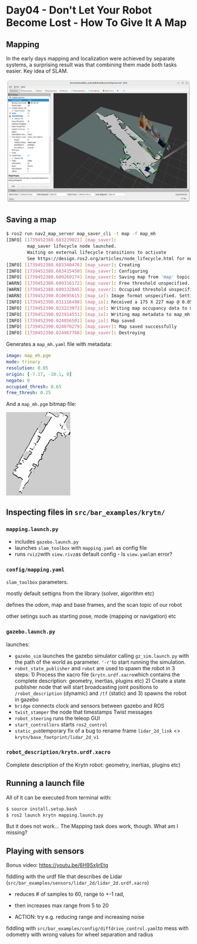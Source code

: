 # Day04 - Don't Let Your Robot Become Lost - How To Give It A Map

## Mapping

In the early days mapping and localization were achieved by separate systems, a surprising result was that combining them made both tasks easier. Key idea of SLAM.

![](./assets/mapping.png)

## Saving a map

```bash
$ ros2 run nav2_map_server map_saver_cli -t map -f map_mh
[INFO] [1739452388.683229021] [map_saver]: 
        map_saver lifecycle node launched. 
        Waiting on external lifecycle transitions to activate
        See https://design.ros2.org/articles/node_lifecycle.html for more information.
[INFO] [1739452388.683340476] [map_saver]: Creating
[INFO] [1739452388.683415450] [map_saver]: Configuring
[INFO] [1739452388.689260174] [map_saver]: Saving map from 'map' topic to 'map_mh' file
[WARN] [1739452388.689316172] [map_saver]: Free threshold unspecified. Setting it to default value: 0.250000
[WARN] [1739452388.689332845] [map_saver]: Occupied threshold unspecified. Setting it to default value: 0.650000
[WARN] [1739452390.010695615] [map_io]: Image format unspecified. Setting it to: pgm
[INFO] [1739452390.011116490] [map_io]: Received a 175 X 227 map @ 0.05 m/pix
[INFO] [1739452390.023223972] [map_io]: Writing map occupancy data to map_mh.pgm
[INFO] [1739452390.023914551] [map_io]: Writing map metadata to map_mh.yaml
[INFO] [1739452390.024056501] [map_io]: Map saved
[INFO] [1739452390.024070279] [map_saver]: Map saved successfully
[INFO] [1739452390.024967768] [map_saver]: Destroying
```

Generates a `map_mh.yaml` file with metadata:

```yaml
image: map_mh.pgm
mode: trinary
resolution: 0.05
origin: [-7.17, -10.1, 0]
negate: 0
occupied_thresh: 0.65
free_thresh: 0.25
```

And a `map_mh.pgm` bitmap file:

![](./assets/map_mh.jpg)

## Inspecting files in `src/bar_examples/krytn/ `

### `mapping.launch.py`

- includes `gazebo.launch.py`  
- launches `slam_toolbox` with `mapping.yaml` as config file
- runs `rviz2`with `view.rivz`as default config - Is `view.yaml`an error?

### `config/mapping.yaml`

`slam_toolbox` parameters.

mostly default settigns from the library (solver, algorithm etc)

defines the odom, map and base frames, and the scan topic of our robot

other setings such as starting pose, mode (mapping or navigation) etc

###  `gazebo.launch.py`

launches:

- `gazebo_sim` launches the gazebo simulator calling `gz_sim.launch.py` with the path of the world as parameter. `'-r'`to start running the simulation.
- `robot_state_publisher`  and `robot` are used to spawn the robot in 3 steps: 1) Process the xacro file (`krytn.urdf.xacro`which contains the complete description: geometry, inertias, plugins etc) 2) Create a state publisher node that will start broadcasting joint positions to `/robot_description` (dynamic) and `/tf` (static) and 3) spawns the robot in gazebo
- `bridge` connects clock and sensors between gazebo and ROS
- `twist_stamper` the node that timestamps Twist messages
- `robot_steering` runs the teleop GUI
- `start_controllers` starts `ros2_control`
- `static_pub`temporary fix of a bug to rename frame `lidar_2d_link` <> `krytn/base_footprint/lidar_2d_v1`

### `robot_description/krytn.urdf.xacro`

Complete description of the Krytn robot: geometry, inertias, plugins etc) 

## Running a launch file

All of it can be executed from terminal with:

```bash
$ source install.setup.bash
$ ros2 launch krytn mapping.launch.py
```

But it does not work... The Mapping task does work, though.  What am I missing?

## Playing with sensors

Bonus video: https://youtu.be/6H9SxljrEtg

fiddling with the urdf file that describes de Lidar (`src/bar_examples/sensors/lidar_2d/lidar_2d.urdf.xacro`)

* reduces # of samples to 60, range to +-1 rad, 

* then increases max range from 5 to 20
* ACTION: try e.g. reducing range and increasing noise 

fiddling with `src/bar_examples/config/diffdrive_control.yaml`to mess with odometry with wrong values for wheel separation and radius

